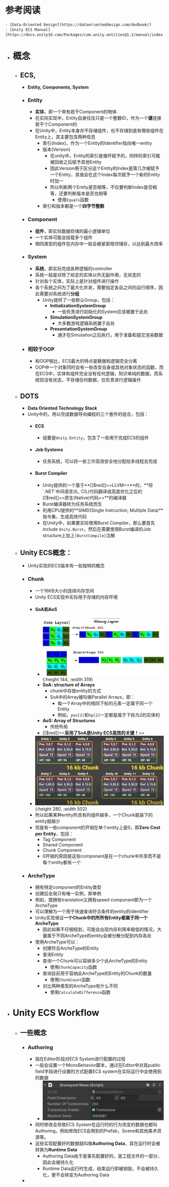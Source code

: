 # 参考阅读
	- [Data-Oriented Design](https://dataorienteddesign.com/dodbook/)
	- [Unity ECS Manual](https://docs.unity3d.com/Packages/com.unity.entities@1.2/manual/index.html)
- # 概念
	- ## ECS,
		- **Entity, Components, System**
		- ### Entity
			- **实体**，即一个带有若干Component的物体
			- 在实际实现中，Entity自身往往只是一个整数ID，作为一个**键**连接若干个Component的
			- 在Unity中，Entity本身并不存储组件，也不存储到底有哪些组件在Entity上，其主要包含两种信息
				- 索引(Index)，作为一个Entity的Identifier指向唯一entity
				- 版本(Version)
					- 在unity中，Entity的索引是循环赋予的，同样的索引可能被回收之后赋予其他Entity
					- 因此Version用于区分这个Entity的Index是第几次被赋予一个Entity，其值会在这个Index每次赋予一个新的Entity时加一
					- 所以判断两个Entity是否相等，不仅要判断Index是否相等，还要判断版本是否也相等
						- 使用``Equals``函数
				- 索引和版本都是一个**四字节整数**
		- ### Component
			- **组件**，即实际数据存储的最小逻辑单位
			- 一个实体可能会挂载多个组件
			- 相同类型的组件在内存中一般会被紧密相邻储存，以达到最大效率
		- ### System
			- **系统**，即实际完成各种逻辑的controller
			- 系统一般是对除了给定的实体以外无副作用，无状态的
			- 针对各个实体，实际上是针对组件进行操作
			- 各个系统之间为了最大化并发，需要指定各自之间的运行顺序，因此需要对系统进行**分组**
				- Unity提供了一些默认Group，包括：
					- **InitializationSystemGroup**
						- 一些负责进行初始化的System应该被置于此处
					- **SimulationSystemGroup**
						- 大多数游戏逻辑系统置于此处
					- **PresentationSystemGroup**
						- 通才在Simulation之后执行，用于准备和提交渲染数据
		- ### 相较于OOP
			- 和OOP相比，ECS最大的特点是数据和逻辑完全分离
			- OOP中一个对象同时会有一些改变自身或其他对象状态的函数，而在ECS中，实体和组件完全没有任何逻辑，知识单纯的数据，而系统则没有状态，不存储任何数据，仅负责进行逻辑操作
	- ## DOTS
		- **Data Oriented Technology Stack**
		- Unity中的，用以完成数据导向编程的三个套件的组合，包括：
			- #### ECS
				- 组要是``Unity.Entity``，包含了一些用于完成ECS的组件
			- #### Job Systems
				- 任务系统，可以将一些工作高效安全地分配给多线程去完成
			- #### Burst Compiler
				- Unity提供的一个基于**[[$red]]==LLVM==**的，**将`.NET`中间语言(IL, CIL)代码翻译成高度优化之后的[[$red]]==原生(Native)代码==**的编译器
				- Burst编译器转为任务系统而生
				- 利用CPU提供的**SIMD(Single Instruction, Multiple Data)**指令集，生成高效代码
				- 在Unity中，如果要实际使用Burst Compiler，那么要首先include ``Unity.Burst``，然后在需要使用Burst编译的Job structure上加上`[BurstCompile]`注解
	- ## Unity ECS概念：
		- Unity实现的ECS版本有一些独特的概念
		- ### Chunk
			- 一个16KB大小的连续内存空间
			- Unity ECS实现中实际用于存储的内存环境
			- #### SoA和AoS
				- ![image.png](../assets/image_1712164621261_0.png){:height 144, :width 319}
				- **SoA: structure of Arrays**
					- chunk中存放entity的方式
					- SoA中的Array被叫做Parallel Arrays，即：
						- 每一个Array中的相同下标的元素一定属于同一个Entity
						- 例如，``pos[2]``和``hp[2]``一定都是属于下标为2的实体的
				- **AoS: Array of Structures**
					- 传统布局
				- [[$red]]==**采用了SoA是Unity ECS高效的关键！**==
			- ![image.png](../assets/image_1712401707449_0.png){:height 280, :width 502}
			- 所以如果某种entity所具有的组件越多，一个Chunk能装下的entity就越少
			- 但是有一些component的开销在单个entity上是0，即**Zero Cost per Entity**，包括：
				- Tag Component
				- Shared Component
				- Chunk Component
				- 0开销的原因是这些component是在一个chunk中共享而不是每个entity都有一个
		- ### ArcheType
			- 拥有特定component的Entity类型
			- 创建后全局只有唯一实例，即单例
			- 例如，既拥有translation又拥有speed component即为一个ArcheType
			- 可以理解为一个用于快速查询符合条件的entity的identifier
			- Unity实现保证**一个Chunk中的所所有Entity都属于同一个ArcheType**
				- 因此如果不仔细规划，可能会出现内存利用率极低的情况，大量属于不同ArcheType的entity会被分散分配到内存各处
			- 使用ArcheType可以：
				- 创建符合ArcheType的Entity
				- 查询Entity
				- 查询一个Chunk可以容纳多少个此ArcheType的Entity
					- 使用`ChunkCapacity`函数
				- 查询目前用于容纳此ArcheType的Entity的Chunk的数量
					- 使用`ChunkCount`函数
				- 对比两种类型的ArcheType有什么不同
					- 使用``CalculateDifference``函数
- # Unity ECS Workflow
	- ## 一些概念
		- ### Authoring
			- 指在Editor阶段对ECS System进行配置的过程
			- 一般会设置一个MonoBehavior脚本，通过在Editor中对其public field字段进行设置的方式配置ECS system在实际运行中会使用到的数据
				- ![image.png](../assets/image_1712632445190_0.png)
			- 同时修改会导致ECS System在运行时的行为改变的数据也都叫Authoring，例如修改ECS会用到的Prefab，Scene和其他美术资源等。
			- 这些实现配置好的数据就叫做**Authoring Data**，其在运行时会被转换为**Runtime Data**
				- Authoring Data由于是事先配置好的，是工程文件的一部分，因此会被持久化
				- Runtime Data运行时生成，结束运行即被销毁，不会被持久化，更不会转变为Authoring Data
		-